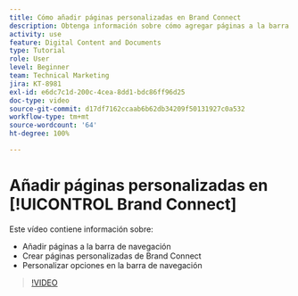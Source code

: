 ```yaml
---
title: Cómo añadir páginas personalizadas en Brand Connect
description: Obtenga información sobre cómo agregar páginas a la barra de navegación, crear páginas personalizadas y personalizar opciones en la barra de navegación de Brand Connect para el [!UICONTROL DAM de Workfront].
activity: use
feature: Digital Content and Documents
type: Tutorial
role: User
level: Beginner
team: Technical Marketing
jira: KT-8981
exl-id: e6dc7c1d-200c-4cea-8dd1-bdc86ff96d25
doc-type: video
source-git-commit: d17df7162ccaab6b62db34209f50131927c0a532
workflow-type: tm+mt
source-wordcount: '64'
ht-degree: 100%

---
```


# Añadir páginas personalizadas en [!UICONTROL Brand Connect]

Este vídeo contiene información sobre:

* Añadir páginas a la barra de navegación
* Crear páginas personalizadas de Brand Connect
* Personalizar opciones en la barra de navegación

>[!VIDEO](https://video.tv.adobe.com/v/3419031/?quality=12&learn=on&enablevpops&captions=spa)
